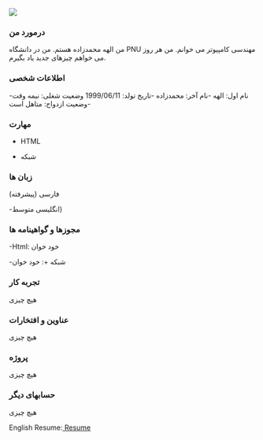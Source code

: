 <img src="https://avatars3.githubusercontent.com/u/73136204?s=400&u=1f185def204671650fef9c39d9845c21c5017254&v=4"/>

### درمورد من

من الهه محمدزاده هستم.
من در دانشگاه PNU مهندسی کامپیوتر می خوانم.
من هر روز می خواهم چیزهای جدید یاد بگیرم.

### اطلاعات شخصی

-نام اول: الهه
-نام آخر: محمدزاده
-تاریخ تولد: 1999/06/11
وضعیت شغلی: نیمه وقت
-وضعیت ازدواج: متاهل است

### مهارت

+ HTML

+ شبکه

### زبان ها

فارسی (پیشرفته)

-انگلیسی متوسط)

### مجوزها و گواهینامه ها

-Html: خود خوان

-شبکه +: خود خوان

### تجربه کار
  هیچ چیزی

### عناوین و افتخارات
  هیچ چیزی

### پروژه
  هیچ چیزی

### حسابهای دیگر
  هیچ چیزی
  
  English Resume:<a href="https://elahemohamadzad.github.io/elahe.github.io/"> Resume </a>
